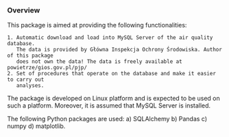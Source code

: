 ### Overview

This package is aimed at providing the following functionalities:

	1. Automatic download and load into MySQL Server of the air quality database.
	   The data is provided by Główna Inspekcja Ochrony Środowiska. Author of this package
	   does not own the data! The data is freely available at powietrze/gios.gov.pl/pjp/
	2. Set of procedures that operate on the database and make it easier to carry out
	   analyses.

The package is developed on Linux platform and is expected to be used on such a platform. 
Moreover, it is assumed that MySQL Server is installed.

The following Python packages are used:
	a) SQLAlchemy
	b) Pandas
	c) numpy
	d) matplotlib.



